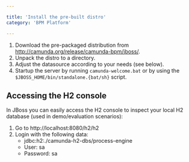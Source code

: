 ```yaml
---

title: 'Install the pre-built distro'
category: 'BPM Platform'

---
```



1. Download the pre-packaged distribution from http://camunda.org/release/camunda-bpm/jboss/.
2. Unpack the distro to a directory.
3. Adjust the datasource according to your needs (see below).
4. Startup the server by running `camunda-welcome.bat` or by using the `$JBOSS_HOME/bin/standalone.{bat/sh}` script.


## Accessing the H2 console

In JBoss you can easily access the H2 console to inspect your local H2 database (used in demo/evaluation scenarios):

1.  Go to http://localhost:8080/h2/h2
2.  Login with the following data:
    *   jdbc:h2:./camunda-h2-dbs/process-engine
    *   User: sa
    *   Password: sa